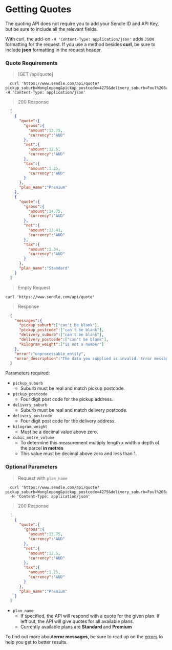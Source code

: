 # Getting Quotes

The quoting API does not require you to add your Sendle ID and API Key, but be sure to include all the relevant fields.

<aside class="notice">With curl, the add-on <code>-H 'Content-Type: application/json'</code> adds <code>JSON</code> formatting for the request. If you use a method besides <strong>curl</strong>, be sure to include <strong>json</strong> formatting in the request header.</aside>


### Quote Requirements

> [GET /api/quote]

```shell
  curl 'https://www.sendle.com/api/quote?pickup_suburb=Wonglepong&pickup_postcode=4275&delivery_suburb=Foul%20Bay&delivery_postcode=5577&kilogram_weight=2.0&cubic_metre_volume=0.01' -H 'Content-Type: application/json'
```

> 200 Response

```json
  [
    {
      "quote":{
        "gross":{
          "amount":13.75,
          "currency":"AUD"
        },
        "net":{
          "amount":12.5,
          "currency":"AUD"
        },
        "tax":{
          "amount":1.25,
          "currency":"AUD"
        }
      },
      "plan_name":"Premium"
    },
    {
      "quote":{
        "gross":{
          "amount":14.75,
          "currency":"AUD"
        },
        "net":{
          "amount":13.41,
          "currency":"AUD"
        },
        "tax":{
          "amount":1.34,
          "currency":"AUD"
        }
      },
      "plan_name":"Standard"
    }
  ]
```

> Empty Request

```shell
curl 'https://www.sendle.com/api/quote'
```
> Response 

```json
  {
    "messages":{
      "pickup_suburb":["can't be blank"],
      "pickup_postcode":["can't be blank"],
      "delivery_suburb":["can't be blank"],
      "delivery_postcode":["can't be blank"],
      "kilogram_weight":["is not a number"]
    },
    "error":"unprocessable_entity",
    "error_description":"The data you supplied is invalid. Error messages are in the messages section. Please fix those fields and try again."
  }
```


Parameters required:

- `pickup_suburb`
  - Suburb must be real and match pickup postcode.
- `pickup_postcode`
  - Four digit post code for the pickup address.
- `delivery_suburb`
  - Suburb must be real and match delivery postcode.
- `delivery_postcode`
  - Four digit post code for the delivery address.
- `kilogram_weight`
  - Must be a decimal value above zero.
- `cubic_metre_volume`
  - To determine this measurement multiply length x width x depth of the parcel **in metres**
  - This value must be decimal above zero and less than 1.

### Optional Parameters
> Request with `plan_name`

```shell
  curl 'https://www.sendle.com/api/quote?pickup_suburb=Wonglepong&pickup_postcode=4275&delivery_suburb=Foul%20Bay&delivery_postcode=5577&kilogram_weight=2.0&cubic_metre_volume=0.01&plan_name=Premium'
  -H 'Content-Type: application/json'
```

> 200 Response

```json
  [
    {
      "quote":{
        "gross":{
          "amount":13.75,
          "currency":"AUD"
        },
        "net":{
          "amount":12.5,
          "currency":"AUD"
        },
        "tax":{
          "amount":1.25,
          "currency":"AUD"
        }
      },
      "plan_name":"Premium"
    }
  ]
```

- `plan_name`
  - If specified, the API will respond with a quote for the given plan. If left out, the API will give quotes for all available plans.
  - Currently available plans are **Standard** and **Premium**

<aside class='warning'>To find out more about<strong>error messages</strong>, be sure to read up on the <a href="#errors">errors</a> to help you get to better results.</aside>

